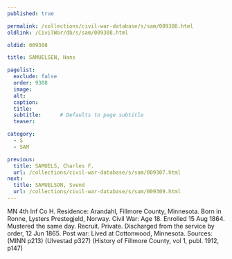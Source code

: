 ```yaml
---
published: true

permalink: /collections/civil-war-database/s/sam/009308.html
oldlink: /CivilWar/db/s/sam/009308.html

oldid: 009308

title: SAMUELSEN, Hans

pagelist:
  exclude: false
  order: 9308
  image: 
  alt:
  caption:
  title:
  subtitle:      # Defaults to page subtitle
  teaser:

category: 
  - S 
  - SAM

previous:
  title: SAMUELS, Charles F.
  url: /collections/civil-war-database/s/sam/009307.html  
next:
  title: SAMUELSON, Svend
  url: /collections/civil-war-database/s/sam/009309.html   
---
```

MN 4th Inf Co H. Residence: Arandahl, Fillmore County, Minnesota. Born in Ronne, Lysters Prestegjeld, Norway. Civil War: Age 18. Enrolled 15 Aug 1864. Mustered the same day. Recruit. Private. Discharged from the service by order, 12 Jun 1865. Post war: Lived at Cottonwood, Minnesota. Sources: (MINN p213) (Ulvestad p327) (History of Fillmore County, vol 1, publ. 1912, p147)